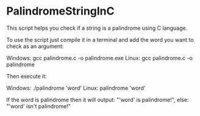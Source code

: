 # PalindromeStringInC

This script helps you check if a string is a palindrome using C language.

To use the script just compile it in a terminal and add the word you want to check as an argument:

Windows:
gcc palindrome.c -o palindrome.exe
Linux:
gcc palindrome.c -o palindrome

Then execute it:

Windows:
./palindrome 'word'
Linux:
palindrome 'word'

If the word is palindrome then it will output: "'word' is palindrome!", else: "'word' isn't palindrome!"

